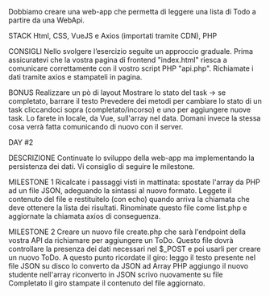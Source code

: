 Dobbiamo creare una web-app che permetta di leggere una lista di Todo a partire da una WebApi.

STACK
Html, CSS, VueJS e Axios (importati tramite CDN), PHP

CONSIGLI
Nello svolgere l’esercizio seguite un approccio graduale.
Prima assicuratevi che la vostra pagina di frontend "index.html" riesca a comunicare correttamente con il vostro script PHP "api.php".
Richiamate i dati tramite axios e stampateli in pagina.

BONUS
Realizzare un pò di layout
Mostrare lo stato del task → se completato, barrare il testo
Prevedere dei metodi per cambiare lo stato di un task cliccandoci sopra (completato/incorso) e uno per aggiungere nuove task. Lo farete in locale, da Vue, sull'array nel data.   Domani invece la stessa cosa verrà fatta comunicando di nuovo con il server.

DAY #2

DESCRIZIONE
Continuate lo sviluppo della web-app ma implementando la persistenza dei dati.
Vi consiglio di seguire le milestone.

MILESTONE 1
Ricalcate i passaggi visti in mattinata: spostate l'array da PHP ad un file JSON, adeguando la sintassi al nuovo formato.
Leggete il contenuto del file e restituitelo (con echo) quando arriva la chiamata che deve ottenere la lista dei risultati.
Rinominate questo file come list.php e aggiornate la chiamata axios di conseguenza.

MILESTONE 2
Creare un nuovo file create.php che sarà l'endpoint della vostra API da richiamare per aggiungere un ToDo.
Questo file dovrà controllare la presenza dei dati necessari nel $_POST e poi usarli per creare un nuovo ToDo.
A questo punto ricordate il giro:
leggo il testo presente nel file JSON su disco
lo converto da JSON ad Array PHP
aggiungo il nuovo studente nell'array
riconverto in JSON
scrivo nuovamente su file
Completato il giro stampate il contenuto del file aggiornato.